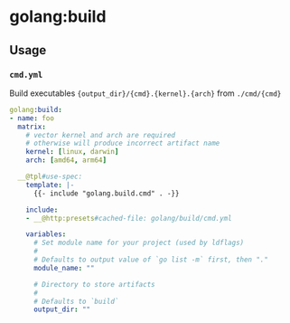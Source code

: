 # golang:build

## Usage

### `cmd.yml`

Build executables `{output_dir}/{cmd}.{kernel}.{arch}` from `./cmd/{cmd}`

```yaml
golang:build:
- name: foo
  matrix:
    # vector kernel and arch are required
    # otherwise will produce incorrect artifact name
    kernel: [linux, darwin]
    arch: [amd64, arm64]

  __@tpl#use-spec:
    template: |-
      {{- include "golang.build.cmd" . -}}

    include:
    - __@http:presets#cached-file: golang/build/cmd.yml

    variables:
      # Set module name for your project (used by ldflags)
      #
      # Defaults to output value of `go list -m` first, then "."
      module_name: ""

      # Directory to store artifacts
      #
      # Defaults to `build`
      output_dir: ""
```
